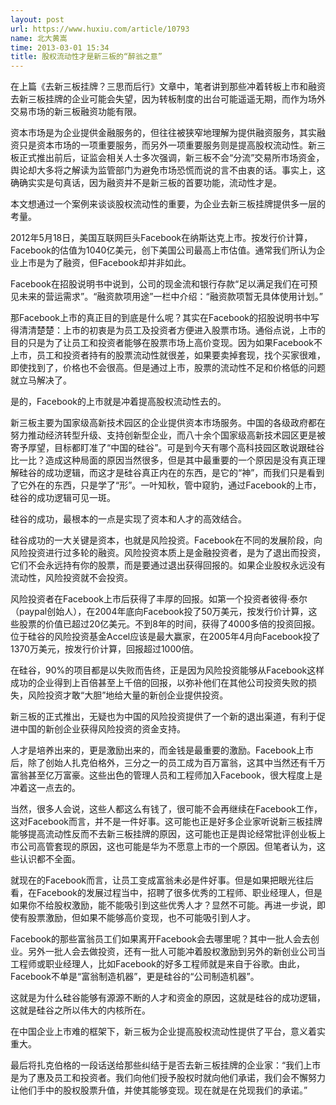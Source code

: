 ```yaml
---
layout: post
url: https://www.huxiu.com/article/10793
name: 北大黄嵩
time: 2013-03-01 15:34
title: 股权流动性才是新三板的“醉翁之意”
---
```

在上篇《去新三板挂牌？三思而后行》文章中，笔者讲到那些冲着转板上市和融资去新三板挂牌的企业可能会失望，因为转板制度的出台可能遥遥无期，而作为场外交易市场的新三板融资功能有限。

资本市场是为企业提供金融服务的，但往往被狭窄地理解为提供融资服务，其实融资只是资本市场的一项重要服务，而另外一项重要服务则是提高股权流动性。新三板正式推出前后，证监会相关人士多次强调，新三板不会“分流”交易所市场资金，舆论却大多将之解读为监管部门为避免市场恐慌而说的言不由衷的话。事实上，这确确实实是句真话，因为融资并不是新三板的首要功能，流动性才是。

本文想通过一个案例来谈谈股权流动性的重要，为企业去新三板挂牌提供多一层的考量。

2012年5月18日，美国互联网巨头Facebook在纳斯达克上市。按发行价计算，Facebook的估值为1040亿美元，创下美国公司最高上市估值。通常我们所认为企业上市是为了融资，但Facebook却并非如此。

Facebook在招股说明书中说到，公司的现金流和银行存款“足以满足我们在可预见未来的营运需求”。“融资款项用途”一栏中介绍：“融资款项暂无具体使用计划。”

那Facebook上市的真正目的到底是什么呢？其实在Facebook的招股说明书中写得清清楚楚：上市的初衷是为员工及投资者方便进入股票市场。通俗点说，上市的目的只是为了让员工和投资者能够在股票市场上高价变现。因为如果Facebook不上市，员工和投资者持有的股票流动性就很差，如果要卖掉套现，找个买家很难，即使找到了，价格也不会很高。但是通过上市，股票的流动性不足和价格低的问题就立马解决了。

是的，Facebook的上市就是冲着提高股权流动性去的。

新三板主要为国家级高新技术园区的企业提供资本市场服务。中国的各级政府都在努力推动经济转型升级、支持创新型企业，而八十余个国家级高新技术园区更是被寄予厚望，目标都盯准了“中国的硅谷”。可是到今天有哪个高科技园区敢说跟硅谷比一比？造成这种局面的原因当然很多，但是其中最重要的一个原因是没有真正理解硅谷的成功逻辑，而这才是硅谷真正内在的东西，是它的“神”，而我们只是看到了它外在的东西，只是学了“形”。一叶知秋，管中窥豹，通过Facebook的上市，硅谷的成功逻辑可见一斑。

硅谷的成功，最根本的一点是实现了资本和人才的高效结合。

硅谷成功的一大关键是资本，也就是风险投资。Facebook在不同的发展阶段，向风险投资进行过多轮的融资。风险投资本质上是金融投资者，是为了退出而投资，它们不会永远持有你的股票，而是要通过退出获得回报的。如果企业股权永远没有流动性，风险投资就不会投资。

风险投资者在Facebook上市后获得了丰厚的回报。如第一个投资者彼得·泰尔（paypal创始人），在2004年底向Facebook投了50万美元，按发行价计算，这些股票的价值已超过20亿美元。不到8年的时间，获得了4000多倍的投资回报。位于硅谷的风险投资基金Accel应该是最大赢家，在2005年4月向Facebook投了1370万美元，按发行价计算，回报超过1000倍。

在硅谷，90%的项目都是以失败而告终，正是因为风险投资能够从Facebook这样成功的企业得到上百倍甚至上千倍的回报，以弥补他们在其他公司投资失败的损失，风险投资才敢“大胆”地给大量的新创企业提供投资。

新三板的正式推出，无疑也为中国的风险投资提供了一个新的退出渠道，有利于促进中国的新创企业获得风险投资的资金支持。

人才是培养出来的，更是激励出来的，而金钱是最重要的激励。Facebook上市后，除了创始人扎克伯格外，三分之一的员工成为百万富翁，这其中当然还有千万富翁甚至亿万富豪。这些出色的管理人员和工程师加入Facebook，很大程度上是冲着这一点去的。

当然，很多人会说，这些人都这么有钱了，很可能不会再继续在Facebook工作，这对Facebook而言，并不是一件好事。这可能也正是好多企业家听说新三板挂牌能够提高流动性反而不去新三板挂牌的原因，这可能也正是舆论经常批评创业板上市公司高管套现的原因，这也可能是华为不愿意上市的一个原因。但笔者认为，这些认识都不全面。

就现在的Facebook而言，让员工变成富翁未必是件好事。但是如果把眼光往后看，在Facebook的发展过程当中，招聘了很多优秀的工程师、职业经理人，但是如果你不给股权激励，能不能吸引到这些优秀人才？显然不可能。再进一步说，即使有股票激励，但如果不能够高价变现，也不可能吸引到人才。

Facebook的那些富翁员工们如果离开Facebook会去哪里呢？其中一批人会去创业。另外一批人会去做投资，还有一批人可能冲着股权激励到另外的新创业公司当工程师或职业经理人，比如Facebook的好多工程师就是来自于谷歌。由此，Facebook不单是“富翁制造机器”，更是硅谷的“公司制造机器”。

这就是为什么硅谷能够有源源不断的人才和资金的原因，这就是硅谷的成功逻辑，这就是硅谷之所以伟大的内核所在。

在中国企业上市难的框架下，新三板为企业提高股权流动性提供了平台，意义着实重大。

最后将扎克伯格的一段话送给那些纠结于是否去新三板挂牌的企业家：“我们上市是为了惠及员工和投资者。我们向他们授予股权时就向他们承诺，我们会不懈努力让他们手中的股权股票升值，并使其能够变现。现在就是在兑现我们的承诺。”


